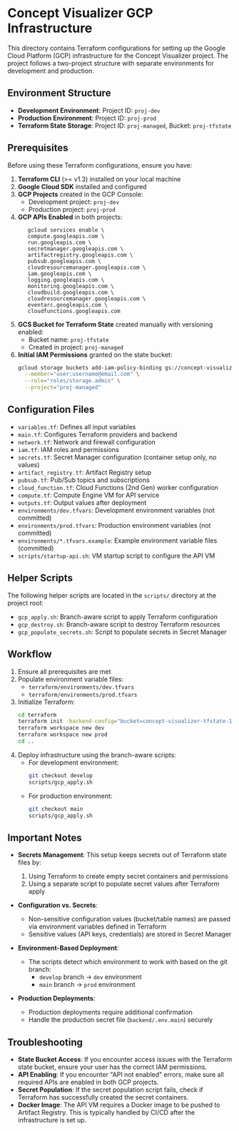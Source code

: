 # Concept Visualizer GCP Infrastructure

This directory contains Terraform configurations for setting up the Google Cloud Platform (GCP) infrastructure for the Concept Visualizer project. The project follows a two-project structure with separate environments for development and production.

## Environment Structure

- **Development Environment**: Project ID: `proj-dev`
- **Production Environment**: Project ID: `proj-prod`
- **Terraform State Storage**: Project ID: `proj-managed`, Bucket: `proj-tfstate`

## Prerequisites

Before using these Terraform configurations, ensure you have:

1. **Terraform CLI** (>= v1.3) installed on your local machine
2. **Google Cloud SDK** installed and configured
3. **GCP Projects** created in the GCP Console:
   - Development project: `proj-dev`
   - Production project: `proj-prod`
4. **GCP APIs Enabled** in both projects:
   ```
      gcloud services enable \
      compute.googleapis.com \
      run.googleapis.com \
      secretmanager.googleapis.com \
      artifactregistry.googleapis.com \
      pubsub.googleapis.com \
      cloudresourcemanager.googleapis.com \
      iam.googleapis.com \
      logging.googleapis.com \
      monitoring.googleapis.com \
      cloudbuild.googleapis.com \
      cloudresourcemanager.googleapis.com \
      eventarc.googleapis.com \
      cloudfunctions.googleapis.com
   ```
5. **GCS Bucket for Terraform State** created manually with versioning enabled:
   - Bucket name: `proj-tfstate`
   - Created in project: `proj-managed`
6. **Initial IAM Permissions** granted on the state bucket:
   ```bash
   gcloud storage buckets add-iam-policy-binding gs://concept-visualizer-tfstate-1 \
     --member="user:username@email.com" \
     --role="roles/storage.admin" \
     --project="proj-managed"
   ```

## Configuration Files

- `variables.tf`: Defines all input variables
- `main.tf`: Configures Terraform providers and backend
- `network.tf`: Network and firewall configuration
- `iam.tf`: IAM roles and permissions
- `secrets.tf`: Secret Manager configuration (container setup only, no values)
- `artifact_registry.tf`: Artifact Registry setup
- `pubsub.tf`: Pub/Sub topics and subscriptions
- `cloud_function.tf`: Cloud Functions (2nd Gen) worker configuration
- `compute.tf`: Compute Engine VM for API service
- `outputs.tf`: Output values after deployment
- `environments/dev.tfvars`: Development environment variables (not committed)
- `environments/prod.tfvars`: Production environment variables (not committed)
- `environments/*.tfvars.example`: Example environment variable files (committed)
- `scripts/startup-api.sh`: VM startup script to configure the API VM

## Helper Scripts

The following helper scripts are located in the `scripts/` directory at the project root:

- `gcp_apply.sh`: Branch-aware script to apply Terraform configuration
- `gcp_destroy.sh`: Branch-aware script to destroy Terraform resources
- `gcp_populate_secrets.sh`: Script to populate secrets in Secret Manager

## Workflow

1. Ensure all prerequisites are met
2. Populate environment variable files:
   - `terraform/environments/dev.tfvars`
   - `terraform/environments/prod.tfvars`
3. Initialize Terraform:
   ```bash
   cd terraform
   terraform init -backend-config="bucket=concept-visualizer-tfstate-1"
   terraform workspace new dev
   terraform workspace new prod
   cd ..
   ```
4. Deploy infrastructure using the branch-aware scripts:
   - For development environment:
     ```bash
     git checkout develop
     scripts/gcp_apply.sh
     ```
   - For production environment:
     ```bash
     git checkout main
     scripts/gcp_apply.sh
     ```

## Important Notes

- **Secrets Management**: This setup keeps secrets out of Terraform state files by:

  1. Using Terraform to create empty secret containers and permissions
  2. Using a separate script to populate secret values after Terraform apply

- **Configuration vs. Secrets**:

  - Non-sensitive configuration values (bucket/table names) are passed via environment variables defined in Terraform
  - Sensitive values (API keys, credentials) are stored in Secret Manager

- **Environment-Based Deployment**:

  - The scripts detect which environment to work with based on the git branch:
    - `develop` branch → `dev` environment
    - `main` branch → `prod` environment

- **Production Deployments**:
  - Production deployments require additional confirmation
  - Handle the production secret file (`backend/.env.main`) securely

## Troubleshooting

- **State Bucket Access**: If you encounter access issues with the Terraform state bucket, ensure your user has the correct IAM permissions.
- **API Enabling**: If you encounter "API not enabled" errors, make sure all required APIs are enabled in both GCP projects.
- **Secret Population**: If the secret population script fails, check if Terraform has successfully created the secret containers.
- **Docker Image**: The API VM requires a Docker image to be pushed to Artifact Registry. This is typically handled by CI/CD after the infrastructure is set up.
